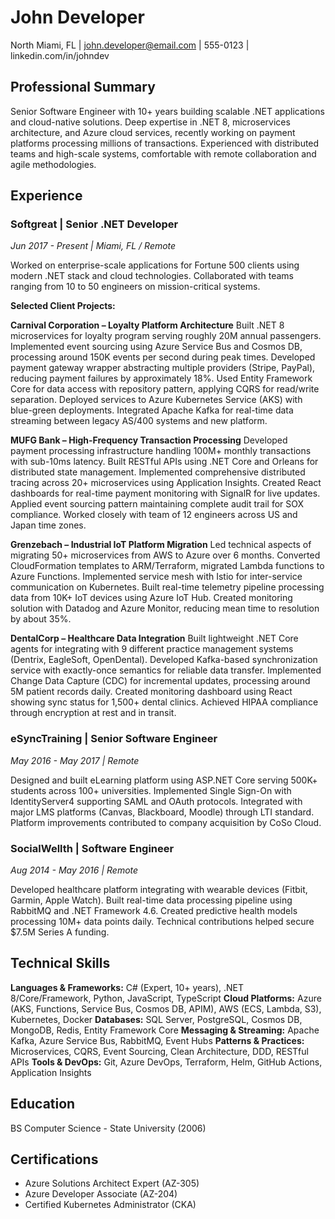 # John Developer
North Miami, FL | john.developer@email.com | 555-0123 | linkedin.com/in/johndev

## Professional Summary

Senior Software Engineer with 10+ years building scalable .NET applications and cloud-native solutions. Deep expertise in .NET 8, microservices architecture, and Azure cloud services, recently working on payment platforms processing millions of transactions. Experienced with distributed teams and high-scale systems, comfortable with remote collaboration and agile methodologies.

## Experience

### Softgreat | Senior .NET Developer
*Jun 2017 - Present | Miami, FL / Remote*

Worked on enterprise-scale applications for Fortune 500 clients using modern .NET stack and cloud technologies. Collaborated with teams ranging from 10 to 50 engineers on mission-critical systems.

**Selected Client Projects:**

**Carnival Corporation – Loyalty Platform Architecture**
Built .NET 8 microservices for loyalty program serving roughly 20M annual passengers. Implemented event sourcing using Azure Service Bus and Cosmos DB, processing around 150K events per second during peak times. Developed payment gateway wrapper abstracting multiple providers (Stripe, PayPal), reducing payment failures by approximately 18%. Used Entity Framework Core for data access with repository pattern, applying CQRS for read/write separation. Deployed services to Azure Kubernetes Service (AKS) with blue-green deployments. Integrated Apache Kafka for real-time data streaming between legacy AS/400 systems and new platform.

**MUFG Bank – High-Frequency Transaction Processing**
Developed payment processing infrastructure handling 100M+ monthly transactions with sub-10ms latency. Built RESTful APIs using .NET Core and Orleans for distributed state management. Implemented comprehensive distributed tracing across 20+ microservices using Application Insights. Created React dashboards for real-time payment monitoring with SignalR for live updates. Applied event sourcing pattern maintaining complete audit trail for SOX compliance. Worked closely with team of 12 engineers across US and Japan time zones.

**Grenzebach – Industrial IoT Platform Migration**
Led technical aspects of migrating 50+ microservices from AWS to Azure over 6 months. Converted CloudFormation templates to ARM/Terraform, migrated Lambda functions to Azure Functions. Implemented service mesh with Istio for inter-service communication on Kubernetes. Built real-time telemetry pipeline processing data from 10K+ IoT devices using Azure IoT Hub. Created monitoring solution with Datadog and Azure Monitor, reducing mean time to resolution by about 35%.

**DentalCorp – Healthcare Data Integration**
Built lightweight .NET Core agents for integrating with 9 different practice management systems (Dentrix, EagleSoft, OpenDental). Developed Kafka-based synchronization service with exactly-once semantics for reliable data transfer. Implemented Change Data Capture (CDC) for incremental updates, processing around 5M patient records daily. Created monitoring dashboard using React showing sync status for 1,500+ dental clinics. Achieved HIPAA compliance through encryption at rest and in transit.

### eSyncTraining | Senior Software Engineer
*May 2016 - May 2017 | Remote*

Designed and built eLearning platform using ASP.NET Core serving 500K+ students across 100+ universities. Implemented Single Sign-On with IdentityServer4 supporting SAML and OAuth protocols. Integrated with major LMS platforms (Canvas, Blackboard, Moodle) through LTI standard. Platform improvements contributed to company acquisition by CoSo Cloud.

### SocialWellth | Software Engineer
*Aug 2014 - May 2016 | Remote*

Developed healthcare platform integrating with wearable devices (Fitbit, Garmin, Apple Watch). Built real-time data processing pipeline using RabbitMQ and .NET Framework 4.6. Created predictive health models processing 10M+ data points daily. Technical contributions helped secure $7.5M Series A funding.

## Technical Skills

**Languages & Frameworks:** C# (Expert, 10+ years), .NET 8/Core/Framework, Python, JavaScript, TypeScript
**Cloud Platforms:** Azure (AKS, Functions, Service Bus, Cosmos DB, APIM), AWS (ECS, Lambda, S3), Kubernetes, Docker
**Databases:** SQL Server, PostgreSQL, Cosmos DB, MongoDB, Redis, Entity Framework Core
**Messaging & Streaming:** Apache Kafka, Azure Service Bus, RabbitMQ, Event Hubs
**Patterns & Practices:** Microservices, CQRS, Event Sourcing, Clean Architecture, DDD, RESTful APIs
**Tools & DevOps:** Git, Azure DevOps, Terraform, Helm, GitHub Actions, Application Insights

## Education

BS Computer Science - State University (2006)

## Certifications

- Azure Solutions Architect Expert (AZ-305)
- Azure Developer Associate (AZ-204)
- Certified Kubernetes Administrator (CKA)